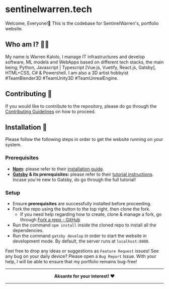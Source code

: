 # sentinelwarren.tech

Welcome, Everyone!👋 This is the codebase for SentinelWarren's, portfolio website.

## Who am I? 👨‍💻

My name is Warren Kalolo, I manage IT infrastructures and develop software, ML models and WebApps based on different tech stacks, the main being; Python, Javascript | Typescript [Vue.js, Vuetify, React.js, Gatsby], HTML+CSS, C# & Powershell. I am also a 3D artist hobbyist #TeamBlender3D #TeamUnity3D #TeamUnrealEngine.

## Contributing 🤝

If you would like to contribute to the repository, please do go through the [Contributing Guidelines](./CONTRIBUTING.md) on how to proceed.

## Installation 🚀

Please follow the following steps in order to get the website running on your system.

### Prerequisites

- **[Npm](https://www.npmjs.com/):** please refer to their [installation guide](https://www.npmjs.com/get-npm).
- **[Gatsby](https://www.gatsbyjs.org/) & its prerequisites:** please refer to their [tutorial instructions](https://www.gatsbyjs.org/tutorial/part-zero/). Incase you're new to Gatsby, do go through the full tutorial!

### Setup

- Ensure **prerequisites** are successfully installed before proceeding.
- Fork the repo using the button to the top right, then clone the fork.
  - If you need help regarding how to create, clone & manage a fork, go through [Fork a repo - GitHub](https://help.github.com/en/github/getting-started-with-github/fork-a-repo)
- Run the command `npm install` inside the cloned repo to install all the dependencies.
- Run the command `gatsby develop` in order to start the website in development mode. By default, the server runs at `localhost:8000`.

Feel free to drop any ideas or suggestions as `Feature Request` issues! See any bug on your daily device? Please open a `Bug Report` Issue. With your help, I will be able to ensure that my portfolio remains bug-free!

<!-- markdownlint-disable MD033 -->
<hr/>
<div align='center'>
    <strong>Aksante for your interest! ❤</strong>
</div>
<hr/>
<!-- markdownlint-enable MD033 -->
